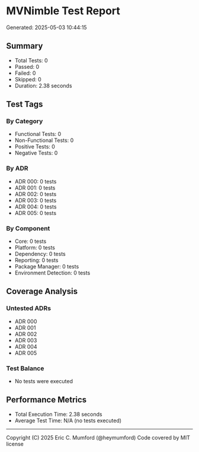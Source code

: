 # MVNimble Test Report

Generated: 2025-05-03 10:44:15

## Summary

* Total Tests: 0
* Passed: 0
* Failed: 0
* Skipped: 0
* Duration: 2.38 seconds

## Test Tags

### By Category

* Functional Tests: 0
* Non-Functional Tests: 0
* Positive Tests: 0
* Negative Tests: 0

### By ADR

* ADR 000: 0 tests
* ADR 001: 0 tests
* ADR 002: 0 tests
* ADR 003: 0 tests
* ADR 004: 0 tests
* ADR 005: 0 tests

### By Component

* Core: 0 tests
* Platform: 0 tests
* Dependency: 0 tests
* Reporting: 0 tests
* Package Manager: 0 tests
* Environment Detection: 0 tests

## Coverage Analysis

### Untested ADRs

* ADR 000
* ADR 001
* ADR 002
* ADR 003
* ADR 004
* ADR 005

### Test Balance

* No tests were executed

## Performance Metrics

* Total Execution Time: 2.38 seconds
* Average Test Time: N/A (no tests executed)



---
Copyright (C) 2025 Eric C. Mumford (@heymumford) Code covered by MIT license
